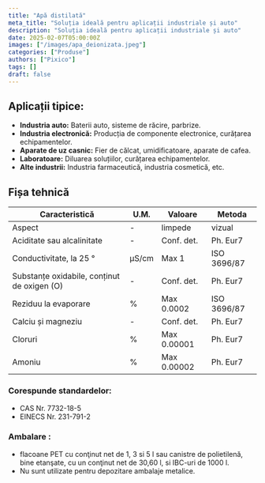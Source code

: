 ```yaml
---
title: "Apă distilată"
meta_title: "Soluția ideală pentru aplicații industriale și auto"
description: "Soluția ideală pentru aplicații industriale și auto"
date: 2025-02-07T05:00:00Z
images: ["/images/apa_deionizata.jpeg"]
categories: ["Produse"]
authors: ["Pixico"]
tags: []
draft: false
---
```


<!-- Apa noastră distilată este obținută printr-un proces de distilare riguros, fiind eliminate toate impuritățile, mineralele și microorganismele. Acest lucru o face ideală pentru o gamă largă de aplicații, unde puritatea apei este esențială.

## Caracteristicile și beneficiile apei noastre distilate:

- **Puritate maximă:** 0% conținut de minerale, săruri și alte impurități.
- **Calitate constantă:** Procese de distilare monitorizate atent pentru a asigura un nivel de puritate constant.
- **Versatilitate:** Potrivită pentru diverse aplicații, de la industria auto și electronică, până la aparate de uz casnic și laboratoare.
- **Disponibilitate:** Livrare rapidă și flexibilă, adaptată nevoilor dumneavoastră.
- **Expertiză:** Consultanță tehnică specializată pentru a vă ajuta să alegeți soluția potrivită. -->

## Aplicații tipice:

- **Industria auto:** Baterii auto, sisteme de răcire, parbrize.
- **Industria electronică:** Producția de componente electronice, curățarea echipamentelor.
- **Aparate de uz casnic:** Fier de călcat, umidificatoare, aparate de cafea.
- **Laboratoare:** Diluarea soluțiilor, curățarea echipamentelor.
- **Alte industrii:** Industria farmaceutică, industria cosmetică, etc.

<!-- ## De ce să alegeți apa noastră distilată?

- **Calitate superioară:** Respectăm cele mai înalte standarde de calitate pentru a vă oferi un produs de încredere.
- **Preț competitiv:** Oferim prețuri competitive și soluții personalizate pentru a se potrivi bugetului dumneavoastră.
- **Servicii excelente:** Echipa noastră dedicată este întotdeauna pregătită să vă ofere suport tehnic și consultanță.

[Contactați-ne][contact] astăzi pentru o ofertă personalizată!

[contact]: /contact 

Suntem dornici să colaborăm cu dumneavoastră și să vă oferim soluția perfectă pentru nevoile dumneavoastră de apă distilată. -->

## Fișa tehnică

| Caracteristică                              | U.M.   | Valoare     | Metoda   |
| ------------------------------------------- | ------ | ----------- | -------- |
| Aspect                                      | -      | limpede     | vizual   |
| Aciditate sau alcalinitate                  | -      | Conf. det.  | Ph. Eur7 |
| Conductivitate, la 25 °                     | µS/cm  | Max 1       | ISO 3696/87 |
| Substanțe oxidabile, conținut de oxigen (O) | -      | Conf. det.  | Ph. Eur7 |
| Reziduu la evaporare                        | %      | Max 0.0002  | ISO 3696/87 |
| Calciu și magneziu                          | -      | Conf. det.  | Ph. Eur7 |
| Cloruri                                     | %      | Max 0.00001 | Ph. Eur7 |
| Amoniu                                      | %      | Max 0.00002 | Ph. Eur7 |

### Corespunde standardelor:
- CAS Nr. 7732-18-5
- EINECS Nr. 231-791-2

### Ambalare : 
 - flacoane PET cu conţinut net de 1, 3 si 5 l sau canistre de polietilenă, bine etanşate, cu un conţinut net de 30,60 l, si IBC-uri de 1000 l. 
 - Nu sunt utilizate pentru depozitare ambalaje metalice.